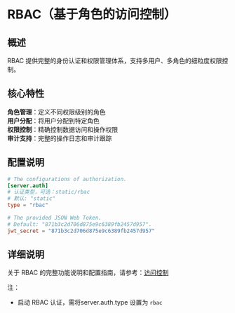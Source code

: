 # RBAC（基于角色的访问控制）

## 概述

RBAC 提供完整的身份认证和权限管理体系，支持多用户、多角色的细粒度权限控制。

## 核心特性
​**​角色管理​​**：定义不同权限级别的角色  
​**​用户分配​​**：将用户分配到特定角色  
​​**权限控制​**​：精确控制数据访问和操作权限  
​​**审计支持**​​：完整的操作日志和审计跟踪  

## 配置说明

```toml
# The configurations of authorization.
[server.auth]
# 认证类型，可选：static/rbac
# 默认: "static"
type = "rbac" 

# The provided JSON Web Token.
# Default: "871b3c2d706d875e9c6389fb2457d957".
jwt_secret = "871b3c2d706d875e9c6389fb2457d957"
```

## 详细说明

关于 RBAC 的完整功能说明和配置指南，请参考：[访问控制](../access-control/overview.md)


注：
- 启动 RBAC 认证，需将server.auth.type 设置为 `rbac` 
